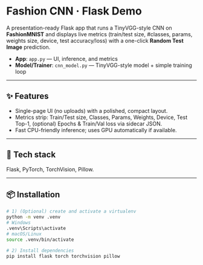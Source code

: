 # Fashion CNN · Flask Demo

A presentation-ready Flask app that runs a TinyVGG-style CNN on **FashionMNIST** and displays live metrics (train/test size, #classes, params, weights size, device, test accuracy/loss) with a one-click **Random Test Image** prediction.

- **App**: `app.py` — UI, inference, and metrics
- **Model/Trainer**: `cnn_model.py` — TinyVGG-style model + simple training loop

---

## ✨ Features
- Single-page UI (no uploads) with a polished, compact layout.
- Metrics strip: Train/Test size, Classes, Params, Weights, Device, Test Top-1, (optional) Epochs & Train/Val loss via sidecar JSON.
- Fast CPU-friendly inference; uses GPU automatically if available.

---

## 🧰 Tech stack
Flask, PyTorch, TorchVision, Pillow.

---

## 📦 Installation

```bash
# 1) (Optional) create and activate a virtualenv
python -m venv .venv
# Windows
.venv\Scripts\activate
# macOS/Linux
source .venv/bin/activate

# 2) Install dependencies
pip install flask torch torchvision pillow


